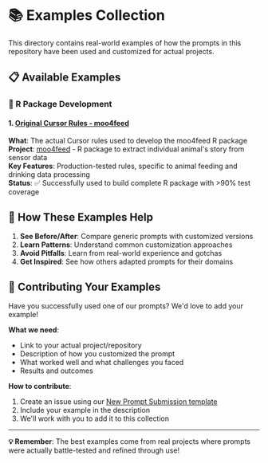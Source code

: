 # 📚 Examples Collection

This directory contains real-world examples of how the prompts in this repository have been used and customized for actual projects.

## 📋 Available Examples

### 🔬 R Package Development

#### 1. [Original Cursor Rules - moo4feed](cursor-rules-moo4feed-original.md)
**What**: The actual Cursor rules used to develop the moo4feed R package  
**Project**: [moo4feed](https://github.com/skysheng7/moo4feed) - R package to extract individual animal's story from sensor data  
**Key Features**: Production-tested rules, specific to animal feeding and drinking data processing  
**Status**: ✅ Successfully used to build complete R package with >90% test coverage

## 🔄 How These Examples Help

1. **See Before/After**: Compare generic prompts with customized versions
2. **Learn Patterns**: Understand common customization approaches
3. **Avoid Pitfalls**: Learn from real-world experience and gotchas
4. **Get Inspired**: See how others adapted prompts for their domains

## 🤝 Contributing Your Examples

Have you successfully used one of our prompts? We'd love to add your example!

**What we need**:
- Link to your actual project/repository
- Description of how you customized the prompt
- What worked well and what challenges you faced
- Results and outcomes

**How to contribute**:
1. Create an issue using our [New Prompt Submission template](../.github/ISSUE_TEMPLATE/new-prompt.md)
2. Include your example in the description
3. We'll work with you to add it to this collection

---

**💡 Remember**: The best examples come from real projects where prompts were actually battle-tested and refined through use!
